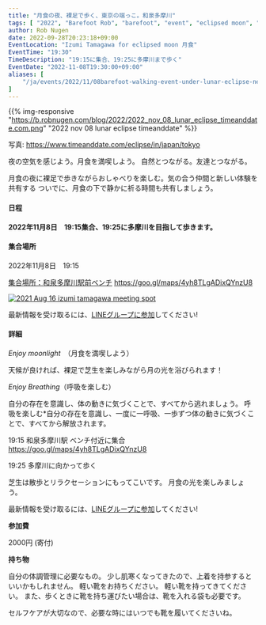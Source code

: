 ```yaml
---
title: "月食の夜、裸足で歩く、東京の端っこ。和泉多摩川"
tags: [ "2022", "Barefoot Rob", "barefoot", "event", "eclipsed moon", "izumi-tamagawa", "november", "riverside", "tamagawa", "walk", "はだし", "多摩川", "月食", "裸足のロブ" ]
author: Rob Nugen
date: 2022-09-28T20:23:18+09:00
EventLocation: "Izumi Tamagawa for eclipsed moon 月食"
EventTime: "19:30"
TimeDescription: "19:15に集合、19:25に多摩川まで歩く"
EventDate: "2022-11-08T19:30:00+09:00"
aliases: [
    "/ja/events/2022/11/08barefoot-walking-event-under-lunar-eclipse-near-izumi-tamagawa",
]
---
```


{{% img-responsive "https://b.robnugen.com/blog/2022/2022_nov_08_lunar_eclipse_timeanddate.com.png" "2022 nov 08 lunar eclipse timeanddate" %}}

<div class="note">写真:
<a href="https://www.timeanddate.com/eclipse/in/japan/tokyo">https://www.timeanddate.com/eclipse/in/japan/tokyo</a>
</div>

夜の空気を感じよう。月食を満喫しよう。
自然とつながる。友達とつながる。

月食の夜に裸足で歩きながらおしゃべりを楽しむ。気の合う仲間と新しい体験を共有する
ついでに、月食の下で静かに祈る時間も共有しましょう。

#### 日程

**2022年11月8日　19:15集合、19:25に多摩川を目指して歩きます。**

#### 集合場所

2022年11月8日　19:15

[集合場所：和泉多摩川駅前ベンチ](https://goo.gl/maps/4yh8TLgADixQYnzU8)
https://goo.gl/maps/4yh8TLgADixQYnzU8

[![2021 Aug 16 izumi tamagawa meeting spot](//b.robnugen.com/blog/2021/thumbs/2021_aug_16_izumi_tamagawa_meeting_spot.png)](//b.robnugen.com/blog/2021/2021_aug_16_izumi_tamagawa_meeting_spot.png)

最新情報を受け取るには、[LINEグループに参加](/contact/)してください!

#### 詳細

*Enjoy moonlight*　（月食を満喫しよう）

天候が良ければ、裸足で芝生を楽しみながら月の光を浴びられます！

*Enjoy Breathing*（呼吸を楽しむ）

自分の存在を意識し、体の動きに気づくことで、すべてから逃れましょう。
呼吸を楽しむ*自分の存在を意識し、一度に一呼吸、一歩ずつ体の動きに気づくことで、すべてから解放されます。

19:15 和泉多摩川駅 ベンチ付近に集合 https://goo.gl/maps/4yh8TLgADixQYnzU8

19:25 多摩川に向かって歩く

芝生は散歩とリラクセーションにもってこいです。
月食の光を楽しみましょう。


最新情報を受け取るには、[LINEグループに参加](/contact/)してください!

**参加費**

2000円 (寄付)

**持ち物**

自分の体調管理に必要なもの。
少し肌寒くなってきたので、上着を持参するといいかもしれません。
軽い靴をお持ちください。
軽い靴を持ってきてください。
また、歩くときに靴を持ち運びたい場合は、靴を入れる袋も必要です。

セルフケアが大切なので、必要な時にはいつでも靴を履いてくださいね。
